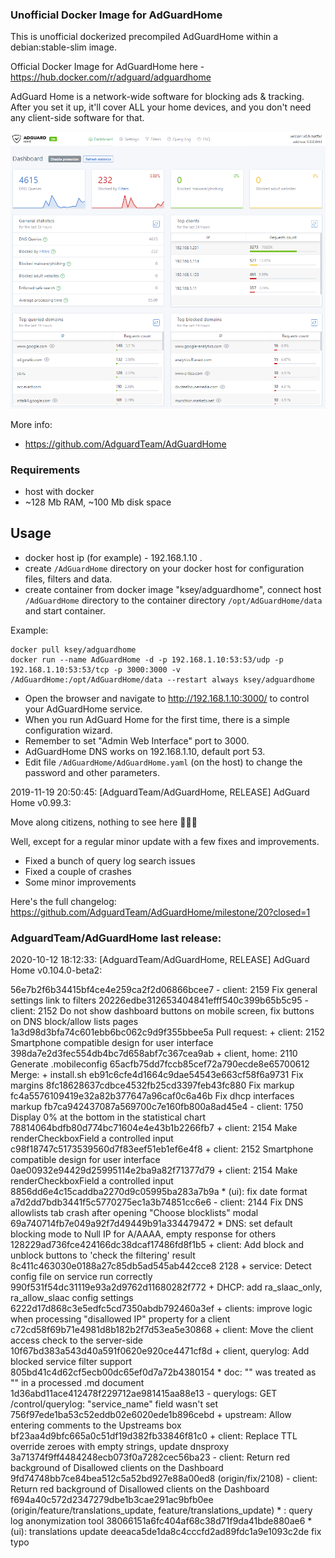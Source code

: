 ### Unofficial Docker Image for AdGuardHome
This is unofficial dockerized precompiled AdGuardHome within a debian:stable-slim image.

Official Docker Image for AdGuardHome here - https://hub.docker.com/r/adguard/adguardhome

AdGuard Home is a network-wide software for blocking ads & tracking. After you set it up, it'll cover ALL your home devices, and you don't need any client-side software for that.

![AdGuardHome](https://raw.githubusercontent.com/MrKsey/AdGuardHome/master/adh.PNG)

More info:
- https://github.com/AdguardTeam/AdGuardHome

### Requirements

* host with docker
* ~128 Mb RAM, ~100 Mb disk space 

## Usage

* docker host ip (for example) - 192.168.1.10 .
* create ```/AdGuardHome``` directory on your docker host for configuration files, filters and data.
* create container from docker image "ksey/adguardhome", connect host ```/AdGuardHome``` directory to the container directory ```/opt/AdGuardHome/data``` and start container.

Example:
```
docker pull ksey/adguardhome
docker run --name AdGuardHome -d -p 192.168.1.10:53:53/udp -p 192.168.1.10:53:53/tcp -p 3000:3000 -v /AdGuardHome:/opt/AdGuardHome/data --restart always ksey/adguardhome
```

* Open the browser and navigate to http://192.168.1.10:3000/ to control your AdGuardHome service.
* When you run AdGuard Home for the first time, there is a simple configuration wizard.
* Remember to set "Admin Web Interface" port to 3000.
* AdGuardHome DNS works on 192.168.1.10, default port 53.
* Edit file ```/AdGuardHome/AdGuardHome.yaml``` (on the host) to change the password and other parameters.



























































































































2019-11-19 20:50:45: [AdguardTeam/AdGuardHome, RELEASE] AdGuard Home v0.99.3:

Move along citizens, nothing to see here 👮‍♂️🤚

Well, except for a regular minor update with a few fixes and improvements.

* Fixed a bunch of query log search issues
* Fixed a couple of crashes
* Some minor improvements

Here's the full changelog:
https://github.com/AdguardTeam/AdGuardHome/milestone/20?closed=1








































































































































































































































































































































































































































































































### AdguardTeam/AdGuardHome last release:
2020-10-12 18:12:33: [AdguardTeam/AdGuardHome, RELEASE] AdGuard Home v0.104.0-beta2:

56e7b2f6b34415bf4ce4e259ca2f2d06866bcee7 - client: 2159 Fix general settings link to filters
20226edbe312653404841efff540c399b65b5c95 - client: 2152 Do not show dashboard buttons on mobile screen, fix buttons on DNS block/allow lists pages
1a3d98d3bfa74c601ebb6bc062c9d9f355bbee5a Pull request: + client: 2152 Smartphone compatible design for user interface
398da7e2d3fec554db4bc7d658abf7c367cea9ab + client, home: 2110 Generate .mobileconfig
65acfb75dd7fccb85cef72a790ecde8e65700612 Merge: + install.sh
eb91c6cfe4d1664c9dae54543e663cf58f6a9731 Fix margins
8fc18628637cdbce4532fb25cd3397feb43fc880 Fix markup
fc4a5576109419e32a82b377647a96caf0c6a46b Fix dhcp interfaces markup
fb7ca942437087a569700c7e160fb800a8ad45e4 - client: 1750 Display 0% at the bottom in the statistical chart
78814064bdfb80d774bc71604e4e43b1b2266fb7 + client: 2154 Make renderCheckboxField a controlled input
c98f18747c5173539560d7f83eef51eb1ef6e4f8 + client: 2152 Smartphone compatible design for user interface
0ae00932e94429d25995114e2ba9a82f71377d79 + client: 2154 Make renderCheckboxField a controlled input
8856dd6e4c15caddba2270d9c05995ba283a7b9a * (ui): fix date format
a7d2dd7bdb3441f5c5770275ec1a3b74851cc6e6 - client: 2144 Fix DNS allowlists tab crash after opening "Choose blocklists" modal
69a740714fb7e049a92f7d49449b91a334479472 * DNS: set default blocking mode to Null IP for A/AAAA, empty response for others
128229ad736fce424166dc38dcaf17486fd8f1b5 + client: Add block and unblock buttons to 'check the filtering' result
8c411c463030e0188a27c85db5ad545ab442cce8 2128 + service: Detect config file on service run correctly
990f531f54dc31119e93a2d9762d11680282f772 + DHCP: add ra_slaac_only, ra_allow_slaac config settings
6222d17d868c3e5edfc5cd7350abdb792460a3ef + clients: improve logic when processing "disallowed IP" property for a client
c72cd58f69b71e4981d8b182b2f7d53ea5e30868 + client: Move the client access check to the server-side
10f67bd383a543d40a591f0620e920ce4471cf8d + client, querylog: Add blocked service filter support
805bd41c4d62cf5ecb00dc65ef0d7a72b4380154 * doc: "<key>" was treated as "" in a processed .md document
1d36abd11ace412478f229712ae981415aa88e13 - querylogs: GET /control/querylog: "service_name" field wasn't set
756f97ede1ba53c52eddb02e6020ede1b896cebd + upstream: Allow entering comments to the Upstreams box
bf23aa4d9bfc665a0c51df19d382fb33846f81c0 + client: Replace TTL override zeroes with empty strings, update dnsproxy
3a71374f9ff4484248ecb073f0a7282cec56ba23 - client: Return red background of Disallowed clients on the Dashboard
9fd74748bb7ce84bea512c5a52bd927e88a00ed8 (origin/fix/2108) - client: Return red background of Disallowed clients on the Dashboard
f694a40c572d2347279dbe1b3cae291ac9bfb0ee (origin/feature/translations_update, feature/translations_update) * : query log anonymization tool
38066151a6fc404af68c38d71f9da41bde880ae6 * (ui): translations update
deeaca5de1da8c4cccfd2ad89fdc1a9e1093c2de fix typo
